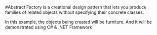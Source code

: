#Abstract Factory 
is a creational design pattern that lets you produce families of related objects without specifying their concrete classes.

In this example, the objects being created will be furniture. And it will be demonstrated using C# & .NET Framework